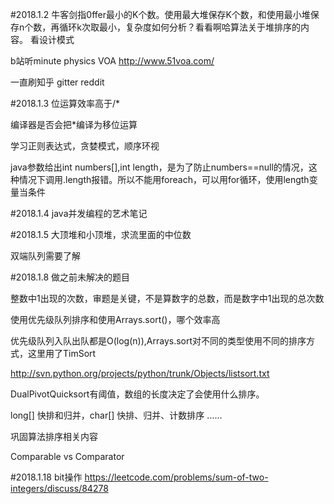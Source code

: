 #2018.1.2
牛客剑指0ffer最小的K个数。使用最大堆保存K个数，和使用最小堆保存n个数，再循环k次取最小，复杂度如何分析？看看啊哈算法关于堆排序的内容。
看设计模式

b站听minute physics
VOA http://www.51voa.com/

一直刷知乎 gitter reddit

#2018.1.3
位运算效率高于/*

编译器是否会把*编译为移位运算

学习正则表达式，贪婪模式，顺序环视

java参数给出int numbers[],int length，是为了防止numbers==null的情况，这种情况下调用.length报错。所以不能用foreach，可以用for循环，使用length变量当条件

#2018.1.4
java并发编程的艺术笔记

#2018.1.5
大顶堆和小顶堆，求流里面的中位数

双端队列需要了解

#2018.1.8
做之前未解决的题目

整数中1出现的次数，审题是关键，不是算数字的总数，而是数字中1出现的总次数

使用优先级队列排序和使用Arrays.sort()，哪个效率高

优先级队列入队出队都是O(log(n)),Arrays.sort对不同的类型使用不同的排序方式，这里用了TimSort

http://svn.python.org/projects/python/trunk/Objects/listsort.txt

DualPivotQuicksort有阈值，数组的长度决定了会使用什么排序。

long[] 快排和归并，char[] 快排、归并、计数排序 ……

巩固算法排序相关内容

Comparable vs Comparator

#2018.1.18
bit操作
https://leetcode.com/problems/sum-of-two-integers/discuss/84278